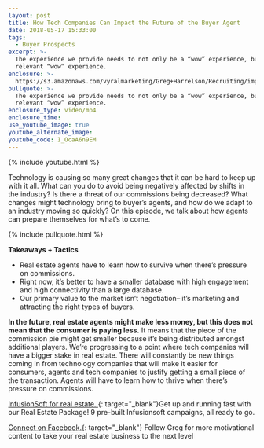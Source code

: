 ```yaml
---
layout: post
title: How Tech Companies Can Impact the Future of the Buyer Agent
date: 2018-05-17 15:33:00
tags:
  - Buyer Prospects
excerpt: >-
  The experience we provide needs to not only be a “wow” experience, but a
  relevant “wow” experience.
enclosure: >-
  https://s3.amazonaws.com/vyralmarketing/Greg+Harrelson/Recruiting/impact+the+future.mp4
pullquote: >-
  The experience we provide needs to not only be a “wow” experience, but a
  relevant “wow” experience.
enclosure_type: video/mp4
enclosure_time:
use_youtube_image: true
youtube_alternate_image:
youtube_code: I_OcaA6n9EM
---
```


{% include youtube.html %}

Technology is causing so many great changes that it can be hard to keep up with it all. What can you do to avoid being negatively affected by shifts in the industry? Is there a threat of our commissions being decreased? What changes might technology bring to buyer’s agents, and how do we adapt to an industry moving so quickly? On this episode, we talk about how agents can prepare themselves for what’s to come.  

{% include pullquote.html %}

**Takeaways + Tactics**

* Real estate agents have to learn how to survive when there’s pressure on commissions.
* Right now, it’s better to have a smaller database with high engagement and high connectivity than a large database.
* Our primary value to the market isn’t negotiation– it’s marketing and attracting the right types of buyers.

**In the future, real estate agents might make less money, but this does not mean that the consumer is paying less.** It means that the piece of the commission pie might get smaller because it’s being distributed amongst additional players. We’re progressing to a point where tech companies will have a bigger stake in real estate. There will constantly be new things coming in from technology companies that will make it easier for consumers, agents and tech companies to justify getting a small piece of the transaction. Agents will have to learn how to thrive when there’s pressure on commissions.

[InfusionSoft for real estate. ](http://www.realestatesalessolutions.com/){: target="_blank"}Get up and running fast with our Real Estate Package! 9 pre-built Infusionsoft campaigns, all ready to go.

[Connect on Facebook.](https://www.facebook.com/gregharrelson?fref=ts){: target="_blank"} Follow Greg for more motivational content to take your real estate business to the next level